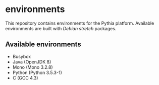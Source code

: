 # environments
This repository contains environments for the Pythia platform.
Available environments are built with *Debian stretch* packages.

## Available environments

- Busybox
- Java (OpenJDK 8)
- Mono (Mono 3.2.8)
- Python (Python 3.5.3-1)
- C (GCC 4.3)
